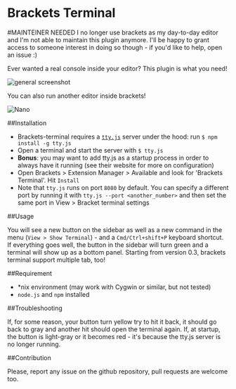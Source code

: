 Brackets Terminal
=================

#MAINTEINER NEEDED
I no longer use brackets as my day-to-day editor and  I'm not able to maintain this plugin anymore. I'll be happy to grant access to someone interest in doing so though - if you'd like to help, open an issue :)


Ever wanted a real console inside your editor? This plugin is what you need!

![general screenshot](images/screenshot_1.png)

You can also run another editor inside brackets!

![Nano](images/screenshot2.png)


##Installation

* Brackets-terminal requires a [`tty.js`](https://github.com/chjj/tty.js/) server under the hood: run `$ npm install -g tty.js`
* Open a terminal and start the server with `$ tty.js`
* **Bonus**: you may want to add tty.js as a startup process in order to always have it running (see their website for more on configuration)
* Open Brackets > Extension Manager > Available and look for 'Brackets Terminal'. Hit `Install`
* Note that `tty.js` runs on port `8080` by default. You can specify a different port by running it with `tty.js --port <another_number>` and then set the same port in View > Bracket terminal settings

##Usage

You will see a new button on the sidebar as well as a new command in the menu (`View > Show Terminal`) - and a `Cmd/Ctrl+shift+P` keyboard shortcut. If everything goes well,
the button in the sidebar will turn green and a terminal will show up as a bottom panel.
Starting from version 0.3, brackets terminal support multiple tab, too!



##Requirement

* \*nix environment (may work with Cygwin or similar, but not tested)
* `node.js` and `npm` installed


##Troubleshooting

If, for some reason, your button turn yellow try to hit it back, it should go back to gray and another hit should open the terminal again.
If, at startup, the button is light-gray or it becomes red - it's because the tty.js server is no longer running.

##Contribution

Please, report any issue on the github repository, pull requests are welcome too.

